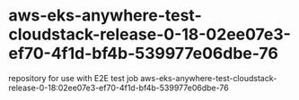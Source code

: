 # aws-eks-anywhere-test-cloudstack-release-0-18-02ee07e3-ef70-4f1d-bf4b-539977e06dbe-76
repository for use with E2E test job aws-eks-anywhere-test-cloudstack-release-0-18:02ee07e3-ef70-4f1d-bf4b-539977e06dbe-76
